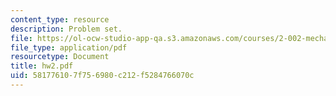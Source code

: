 ```yaml
---
content_type: resource
description: Problem set.
file: https://ol-ocw-studio-app-qa.s3.amazonaws.com/courses/2-002-mechanics-and-materials-ii-spring-2004/581776107f756980c212f5284766070c_hw2.pdf
file_type: application/pdf
resourcetype: Document
title: hw2.pdf
uid: 58177610-7f75-6980-c212-f5284766070c
---
```

